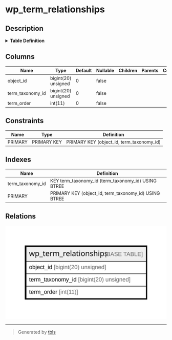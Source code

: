 # wp_term_relationships

## Description

<details>
<summary><strong>Table Definition</strong></summary>

```sql
CREATE TABLE `wp_term_relationships` (
  `object_id` bigint(20) unsigned NOT NULL DEFAULT '0',
  `term_taxonomy_id` bigint(20) unsigned NOT NULL DEFAULT '0',
  `term_order` int(11) NOT NULL DEFAULT '0',
  PRIMARY KEY (`object_id`,`term_taxonomy_id`),
  KEY `term_taxonomy_id` (`term_taxonomy_id`)
) ENGINE=InnoDB DEFAULT CHARSET=utf8mb4 COLLATE=utf8mb4_unicode_520_ci
```

</details>

## Columns

| Name | Type | Default | Nullable | Children | Parents | Comment |
| ---- | ---- | ------- | -------- | -------- | ------- | ------- |
| object_id | bigint(20) unsigned | 0 | false |  |  |  |
| term_taxonomy_id | bigint(20) unsigned | 0 | false |  |  |  |
| term_order | int(11) | 0 | false |  |  |  |

## Constraints

| Name | Type | Definition |
| ---- | ---- | ---------- |
| PRIMARY | PRIMARY KEY | PRIMARY KEY (object_id, term_taxonomy_id) |

## Indexes

| Name | Definition |
| ---- | ---------- |
| term_taxonomy_id | KEY term_taxonomy_id (term_taxonomy_id) USING BTREE |
| PRIMARY | PRIMARY KEY (object_id, term_taxonomy_id) USING BTREE |

## Relations

![er](wp_term_relationships.svg)

---

> Generated by [tbls](https://github.com/k1LoW/tbls)
